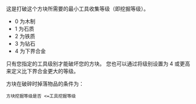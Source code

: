 这是打破这个方块所需要的最小工具收集等级（即挖掘等级）。

* 0 为木制
* 1 为石质
* 2 为铁质
* 3 为钻石
* 4 为下界合金

只有您指定的工具级别才能破坏您的方块。 您也可以通过将级别设置为 4 或更高来定义比下界合金更大的等级。

方块在破碎时掉落物品的条件为：

`方块挖掘等级是否 <=工具挖掘等级`

